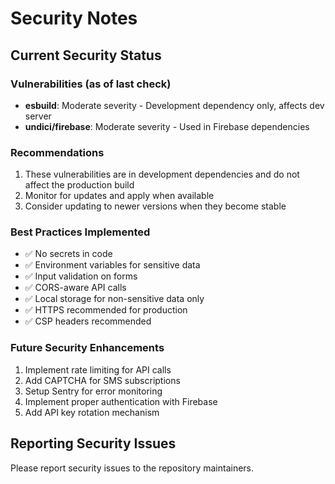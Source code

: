 # Security Notes

## Current Security Status

### Vulnerabilities (as of last check)
- **esbuild**: Moderate severity - Development dependency only, affects dev server
- **undici/firebase**: Moderate severity - Used in Firebase dependencies

### Recommendations
1. These vulnerabilities are in development dependencies and do not affect the production build
2. Monitor for updates and apply when available
3. Consider updating to newer versions when they become stable

### Best Practices Implemented
- ✅ No secrets in code
- ✅ Environment variables for sensitive data
- ✅ Input validation on forms
- ✅ CORS-aware API calls
- ✅ Local storage for non-sensitive data only
- ✅ HTTPS recommended for production
- ✅ CSP headers recommended

### Future Security Enhancements
1. Implement rate limiting for API calls
2. Add CAPTCHA for SMS subscriptions
3. Setup Sentry for error monitoring
4. Implement proper authentication with Firebase
5. Add API key rotation mechanism

## Reporting Security Issues
Please report security issues to the repository maintainers.
